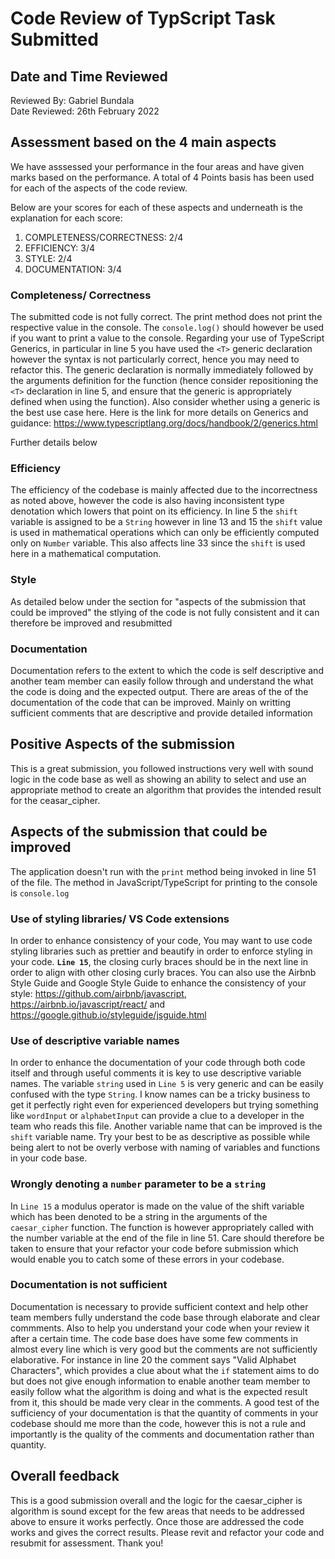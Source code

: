 # Code Review of TypScript Task Submitted

## Date and Time Reviewed

Reviewed By: Gabriel Bundala  
Date Reviewed: 26th February 2022

## Assessment based on the 4 main aspects

We have asssessed your performance in the four areas and have given marks based on the performance. A total of 4 Points basis has been used for each of the aspects of the code review.

Below are your scores for each of these aspects and underneath is the explanation for each score:

1. COMPLETENESS/CORRECTNESS: 2/4
2. EFFICIENCY: 3/4
3. STYLE: 2/4
4. DOCUMENTATION: 3/4

### Completeness/ Correctness

The submitted code is not fully correct. The print method does not print the respective value in the console. The `console.log()` should however be used if you want to print a value to the console. Regarding your use of TypeScript Generics, in particular in line 5 you have used the `<T>` generic declaration however the syntax is not particularly correct, hence you may need to refactor this. The generic declaration is normally immediately followed by the arguments definition for the function (hence consider repositioning the `<T>` declaration in line 5, and ensure that the generic is appropriately defined when using the function). Also consider whether using a generic is the best use case here.
Here is the link for more details on Generics and guidance: https://www.typescriptlang.org/docs/handbook/2/generics.html

Further details below

### Efficiency

The efficiency of the codebase is mainly affected due to the incorrectness as noted above, however the code is also having inconsistent type denotation which lowers that point on its efficiency. In line 5 the `shift` variable is assigned to be a `String` however in line 13 and 15 the `shift` value is used in mathematical operations which can only be efficiently computed only on `Number` variable. This also affects line 33 since the `shift` is used here in a mathematical computation.

### Style

As detailed below under the section for "aspects of the submission that could be improved" the stlying of the code is not fully consistent and it can therefore be improved and resubmitted

### Documentation

Documentation refers to the extent to which the code is self descriptive and another team member can easily follow through and understand the what the code is doing and the expected output. There are areas of the of the documentation of the code that can be improved. Mainly on writting sufficient comments that are descriptive and provide detailed information

## Positive Aspects of the submission

This is a great submission, you followed instructions very well with sound logic in the code base as well as showing an ability to select and use an appropriate method to create an algorithm that provides the intended result for the ceasar_cipher.

## Aspects of the submission that could be improved

The application doesn't run with the `print` method being invoked in line 51 of the file. The method in JavaScript/TypeScript for printing to the console is `console.log`

### Use of styling libraries/ VS Code extensions

In order to enhance consistency of your code, You may want to use code styling libraries such as prettier and beautify in order to enforce styling in your code. **`Line 15`**, the closing curly braces should be in the next line in order to align with other closing curly braces. You can also use the Airbnb Style Guide and Google Style Guide to enhance the consistency of your style: https://github.com/airbnb/javascript, https://airbnb.io/javascript/react/ and https://google.github.io/styleguide/jsguide.html

### Use of descriptive variable names

In order to enhance the documentation of your code through both code itself and through useful comments it is key to use descriptive variable names. The variable `string` used in `Line 5` is very generic and can be easily confused with the type `String`. I know names can be a tricky business to get it perfectly right even for experienced developers but trying something like `wordInput` or `alphabetInput` can provide a clue to a developer in the team who reads this file. Another variable name that can be improved is the `shift` variable name. Try your best to be as descriptive as possible while being alert to not be overly verbose with naming of variables and functions in your code base.

### Wrongly denoting a `number` parameter to be a `string`

In `Line 15` a modulus operator is made on the value of the shift variable which has been denoted to be a string in the arguments of the `caesar_cipher` function. The function is however appropriately called with the number variable at the end of the file in line 51. Care should therefore be taken to ensure that your refactor your code before submission which would enable you to catch some of these errors in your codebase.

### Documentation is not sufficient

Documentation is necessary to provide sufficient context and help other team members fully understand the code base through elaborate and clear commments. Also to help you understand your code when your review it after a certain time. The code base does have some few comments in almost every line which is very good but the comments are not sufficiently elaborative. For instance in line 20 the comment says "Valid Alphabet Characters", which provides a clue about what the `if` statement aims to do but does not give enough information to enable another team member to easily follow what the algorithm is doing and what is the expected result from it, this should be made very clear in the comments. A good test of the sufficiency of your documentation is that the quantity of comments in your codebase should me more than the code, however this is not a rule and importantly is the quality of the comments and documentation rather than quantity.

## Overall feedback

This is a good submission overall and the logic for the caesar_cipher is algorithm is sound except for the few areas that needs to be addressed above to ensure it works perfectly. Once those are addressed the code works and gives the correct results. Please revit and refactor your code and resubmit for assessment. Thank you!
